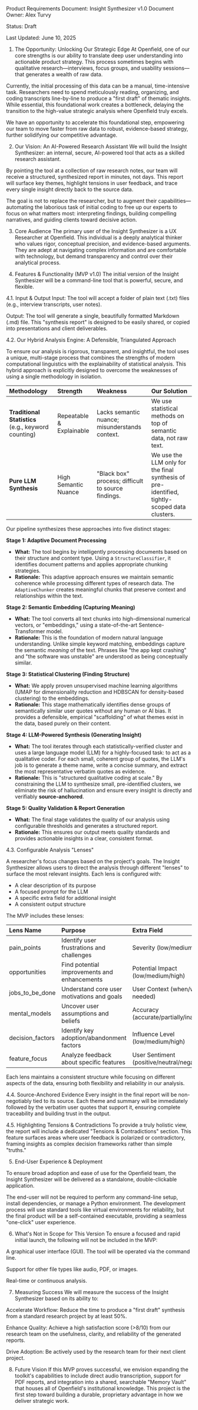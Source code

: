 Product Requirements Document: Insight Synthesizer v1.0
Document Owner: Alex Turvy

Status: Draft

Last Updated: June 10, 2025

1. The Opportunity: Unlocking Our Strategic Edge
At Openfield, one of our core strengths is our ability to translate deep user understanding into actionable product strategy. This process sometimes begins with qualitative research—interviews, focus groups, and usability sessions—that generates a wealth of raw data.

Currently, the initial processing of this data can be a manual, time-intensive task. Researchers need to spend meticulously reading, organizing, and coding transcripts line-by-line to produce a "first draft" of thematic insights. While essential, this foundational work creates a bottleneck, delaying the transition to the high-value strategic analysis where Openfield truly excels.

We have an opportunity to accelerate this foundational step, empowering our team to move faster from raw data to robust, evidence-based strategy, further solidifying our competitive advantage.

2. Our Vision: An AI-Powered Research Assistant
We will build the Insight Synthesizer: an internal, secure, AI-powered tool that acts as a skilled research assistant.

By pointing the tool at a collection of raw research notes, our team will receive a structured, synthesized report in minutes, not days. This report will surface key themes, highlight tensions in user feedback, and trace every single insight directly back to the source data.

The goal is not to replace the researcher, but to augment their capabilities—automating the laborious task of initial coding to free up our experts to focus on what matters most: interpreting findings, building compelling narratives, and guiding clients toward decisive action.

3. Core Audience
The primary user of the Insight Synthesizer is a UX Researcher at Openfield. This individual is a deeply analytical thinker who values rigor, conceptual precision, and evidence-based arguments. They are adept at navigating complex information and are comfortable with technology, but demand transparency and control over their analytical process.

4. Features & Functionality (MVP v1.0)
The initial version of the Insight Synthesizer will be a command-line tool that is powerful, secure, and flexible.

4.1. Input & Output
Input: The tool will accept a folder of plain text (.txt) files (e.g., interview transcripts, user notes).

Output: The tool will generate a single, beautifully formatted Markdown (.md) file. This "synthesis report" is designed to be easily shared, or copied into presentations and client deliverables.

4.2. Our Hybrid Analysis Engine: A Defensible, Triangulated Approach

To ensure our analysis is rigorous, transparent, and insightful, the tool uses a unique, multi-stage process that combines the strengths of modern computational linguistics with the explainability of statistical analysis. This hybrid approach is explicitly designed to overcome the weaknesses of using a single methodology in isolation.

| Methodology | Strength | Weakness | Our Solution |
| :--- | :--- | :--- | :--- |
| **Traditional Statistics** (e.g., keyword counting) | Repeatable & Explainable | Lacks semantic nuance; misunderstands context. | We use statistical methods on top of semantic data, not raw text. |
| **Pure LLM Synthesis** | High Semantic Nuance | "Black box" process; difficult to source findings. | We use the LLM only for the final synthesis of pre-identified, tightly-scoped data clusters. |

Our pipeline synthesizes these approaches into five distinct stages:

**Stage 1: Adaptive Document Processing**
* **What:** The tool begins by intelligently processing documents based on their structure and content type. Using a `StructureClassifier`, it identifies document patterns and applies appropriate chunking strategies.
* **Rationale:** This adaptive approach ensures we maintain semantic coherence while processing different types of research data. The `AdaptiveChunker` creates meaningful chunks that preserve context and relationships within the text.

**Stage 2: Semantic Embedding (Capturing Meaning)**
* **What:** The tool converts all text chunks into high-dimensional numerical vectors, or "embeddings," using a state-of-the-art Sentence-Transformer model.
* **Rationale:** This is the foundation of modern natural language understanding. Unlike simple keyword matching, embeddings capture the semantic *meaning* of the text. Phrases like "the app kept crashing" and "the software was unstable" are understood as being conceptually similar.

**Stage 3: Statistical Clustering (Finding Structure)**
* **What:** We apply proven unsupervised machine learning algorithms (UMAP for dimensionality reduction and HDBSCAN for density-based clustering) to the embeddings.
* **Rationale:** This stage mathematically identifies dense groups of semantically similar user quotes without any human or AI bias. It provides a defensible, empirical "scaffolding" of what themes exist in the data, based purely on their content.

**Stage 4: LLM-Powered Synthesis (Generating Insight)**
* **What:** The tool iterates through each statistically-verified cluster and uses a large language model (LLM) for a highly-focused task: to act as a qualitative coder. For each small, coherent group of quotes, the LLM's job is to generate a theme name, write a concise summary, and extract the most representative verbatim quotes as evidence.
* **Rationale:** This is "structured qualitative coding at scale." By constraining the LLM to synthesize small, pre-identified clusters, we eliminate the risk of hallucination and ensure every insight is directly and verifiably **source-anchored**.

**Stage 5: Quality Validation & Report Generation**
* **What:** The final stage validates the quality of our analysis using configurable thresholds and generates a structured report.
* **Rationale:** This ensures our output meets quality standards and provides actionable insights in a clear, consistent format.

4.3. Configurable Analysis "Lenses"

A researcher's focus changes based on the project's goals. The Insight Synthesizer allows users to direct the analysis through different "lenses" to surface the most relevant insights. Each lens is configured with:

* A clear description of its purpose
* A focused prompt for the LLM
* A specific extra field for additional insight
* A consistent output structure

The MVP includes these lenses:

| Lens Name | Purpose | Extra Field |
| :--- | :--- | :--- |
| pain_points | Identify user frustrations and challenges | Severity (low/medium/high) |
| opportunities | Find potential improvements and enhancements | Potential Impact (low/medium/high) |
| jobs_to_be_done | Understand core user motivations and goals | User Context (when/why needed) |
| mental_models | Uncover user assumptions and beliefs | Accuracy (accurate/partially/inaccurate) |
| decision_factors | Identify key adoption/abandonment factors | Influence Level (low/medium/high) |
| feature_focus | Analyze feedback about specific features | User Sentiment (positive/neutral/negative) |

Each lens maintains a consistent structure while focusing on different aspects of the data, ensuring both flexibility and reliability in our analysis.

4.4. Source-Anchored Evidence
Every insight in the final report will be non-negotiably tied to its source. Each theme and summary will be immediately followed by the verbatim user quotes that support it, ensuring complete traceability and building trust in the output.

4.5. Highlighting Tensions & Contradictions
To provide a truly holistic view, the report will include a dedicated "Tensions & Contradictions" section. This feature surfaces areas where user feedback is polarized or contradictory, framing insights as complex decision frameworks rather than simple "truths."

5. End-User Experience & Deployment

To ensure broad adoption and ease of use for the Openfield team, the Insight Synthesizer will be delivered as a standalone, double-clickable application.

The end-user will not be required to perform any command-line setup, install dependencies, or manage a Python environment. The development process will use standard tools like virtual environments for reliability, but the final product will be a self-contained executable, providing a seamless "one-click" user experience.

6. What's Not in Scope for This Version
To ensure a focused and rapid initial launch, the following will not be included in the MVP:

A graphical user interface (GUI). The tool will be operated via the command line.

Support for other file types like audio, PDF, or images.

Real-time or continuous analysis.

7. Measuring Success
We will measure the success of the Insight Synthesizer based on its ability to:

Accelerate Workflow: Reduce the time to produce a "first draft" synthesis from a standard research project by at least 50%.

Enhance Quality: Achieve a high satisfaction score (>8/10) from our research team on the usefulness, clarity, and reliability of the generated reports.

Drive Adoption: Be actively used by the research team for their next client project.

8. Future Vision
If this MVP proves successful, we envision expanding the toolkit's capabilities to include direct audio transcription, support for PDF reports, and integration into a shared, searchable "Memory Vault" that houses all of Openfield's institutional knowledge. This project is the first step toward building a durable, proprietary advantage in how we deliver strategic work.